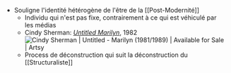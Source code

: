 - Souligne l'identité hétérogène de l'être de la [[Post-Modernité]]
	- Individu qui n'est pas fixe, contrairement à ce qui est véhiculé par les médias
	- Cindy Sherman: [*Untitled Marilyn*](https://www.artsy.net/artwork/cindy-sherman-untitled-marilyn-1982), 1982 ![Cindy Sherman | Untitled - Marilyn (1981/1989) | Available for Sale | Artsy](https://d7hftxdivxxvm.cloudfront.net/?height=800&quality=85&resize_to=fit&src=https%3A%2F%2Fd32dm0rphc51dk.cloudfront.net%2FHEB-7mfBBLP6qOZLKcFjBg%2Fmain.jpg&width=535)
	- Process de déconstruction qui suit la déconstruction du [[Structuraliste]]